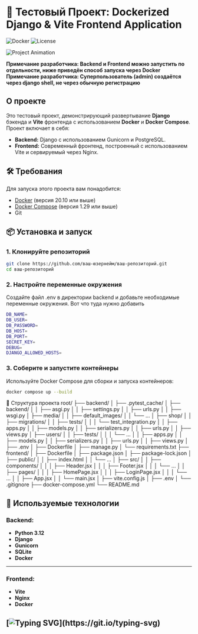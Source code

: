 # 🚀 Тестовый Проект: Dockerized Django & Vite Frontend Application

![Docker](https://img.shields.io/badge/Docker-Backend&Frontend-blue)
![License](https://img.shields.io/badge/License-MIT-green)

![Project Animation](https://media.giphy.com/media/3oEjI6SIIHBdRxXI40/giphy.gif)

**Примечание разработчика: Backend и Frontend можно запустить по отдельности, ниже приведён способ запуска через Docker**
**Примечание разработчика: Суперпользователь (admin) создаётся через django shell, не через обычную регистрацию**

## О проекте

Это тестовый проект, демонстрирующий развертывание **Django** бэкенда и **Vite** фронтенда с использованием **Docker** и **Docker Compose**. Проект включает в себя:

- **Backend:** Django с использованием Gunicorn и PostgreSQL.
- **Frontend:** Современный фронтенд, построенный с использованием Vite и сервируемый через Nginx.

## 🛠️ Требования

Для запуска этого проекта вам понадобится:

- [Docker](https://www.docker.com/get-started) (версия 20.10 или выше)
- [Docker Compose](https://docs.docker.com/compose/install/) (версия 1.29 или выше)
- Git

## 📦 Установка и запуск

### 1. Клонируйте репозиторий

```bash
git clone https://github.com/ваш-юзернейм/ваш-репозиторий.git
cd ваш-репозиторий
```

### 2. Настройте переменные окружения
Создайте файл .env в директории backend и добавьте необходимые переменные окружения. Вот что туда нужно добавить

```bash
DB_NAME=
DB_USER=
DB_PASSWORD=
DB_HOST=
DB_PORT=
SECRET_KEY=
DEBUG=
DJANGO_ALLOWED_HOSTS=
```

### 3. Соберите и запустите контейнеры
Используйте Docker Compose для сборки и запуска контейнеров:
```bash
docker compose up --build
```

📁 Структура проекта
root/
├── backend/
│   ├── .pytest_cache/
│   ├── backend/
│   │   ├── asgi.py
│   │   ├── settings.py
│   │   ├── urls.py
│   │   ├── wsgi.py
│   ├── media/
│   │   ├── default_images/
│   │       └── ...
│   ├── shop/
│   │   ├── migrations/
│   │   ├── tests/
│   │   │   └── test_integration.py
│   │   ├── apps.py
│   │   ├── models.py
│   │   ├── serializers.py
│   │   ├── urls.py
│   │   ├── views.py
│   ├── users/
│   │   ├── tests/
│   │   │   └── ...
│   │   ├── apps.py
│   │   ├── models.py
│   │   ├── serializers.py
│   │   ├── urls.py
│   │   ├── views.py
│   ├── .env
│   ├── Dockerfile
│   ├── manage.py
│   └── requirements.txt
├── frontend/
│   ├── Dockerfile
│   ├── package.json
│   ├── package-lock.json
│   ├── public/
│   │   ├── index.html
│   │   └── ...
│   ├── src/
│   │   ├── components/
│   │   │   ├── Header.jsx
│   │   │   ├── Footer.jsx
│   │   │   └── ...
│   │   ├── pages/
│   │   │   ├── HomePage.jsx
│   │   │   ├── LoginPage.jsx
│   │   │   └── ...
│   │   ├── App.jsx
│   │   └── main.jsx
│   ├── vite.config.js
│   ├── .env
│   └── .gitignore
├── docker-compose.yml
└── README.md

## 🧰 Используемые технологии

### Backend:
- **Python 3.12**
- **Django**
- **Gunicorn**
- **SQLite**
- **Docker**

---

### Frontend:
- **Vite**
- **Nginx**
- **Docker**

## [![Typing SVG](https://readme-typing-svg.demolab.com/?lines=Надеюсь+проект+вам+понравится;Спасибо+что+уделили+время!)](https://git.io/typing-svg)